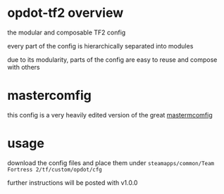 # opdot-tf2 overview
the modular and composable TF2 config

every part of the config is hierarchically separated into modules

due to its modularity, parts of the config are easy to reuse and compose with others

# mastercomfig
this config is a very heavily edited version of the great [mastermcomfig](https://github.com/mastercoms/mastercomfig)

# usage
download the config files and place them under `steamapps/common/Team Fortress 2/tf/custom/opdot/cfg`

further instructions will be posted with v1.0.0

